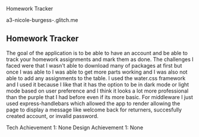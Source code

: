 Homework Tracker

a3-nicole-burgess-.glitch.me


## Homework Tracker

The goal of the application is to be able to have an account and 
be able to track your homework assignments and mark them as done.
The challenges I faced were that I wasn't able to download many of
packages at first but once I was able to I was able to get more parts working
and I was also not able to add any assignments to the table. I used the water.css 
framework and I used it because I like that it has the option to be in dark mode
or light mode based on user preference and I think it looks a lot more professional than
the purple that I had before even if its more basic. For middleware I just used express-handlebars 
which allowed the app to render allowing the page to display a message like
welcome back for returners, succesfully created account, or invalid password. 

Tech Achievement 1: None
Design Achievement 1: None
